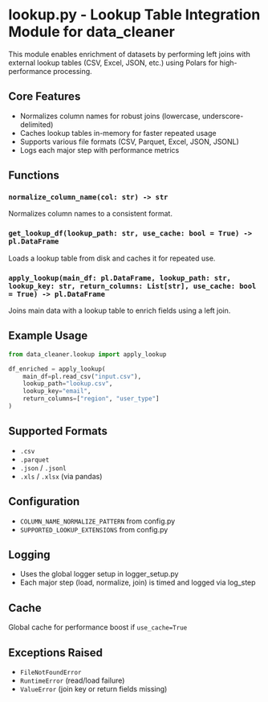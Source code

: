 # lookup.py - Lookup Table Integration Module for data_cleaner

This module enables enrichment of datasets by performing left joins with external lookup tables (CSV, Excel, JSON, etc.) using Polars for high-performance processing.

## Core Features

- Normalizes column names for robust joins (lowercase, underscore-delimited)
- Caches lookup tables in-memory for faster repeated usage
- Supports various file formats (CSV, Parquet, Excel, JSON, JSONL)
- Logs each major step with performance metrics

## Functions

### `normalize_column_name(col: str) -> str`
Normalizes column names to a consistent format.

### `get_lookup_df(lookup_path: str, use_cache: bool = True) -> pl.DataFrame`
Loads a lookup table from disk and caches it for repeated use.

### `apply_lookup(main_df: pl.DataFrame, lookup_path: str, lookup_key: str, return_columns: List[str], use_cache: bool = True) -> pl.DataFrame`
Joins main data with a lookup table to enrich fields using a left join.

## Example Usage

```python
from data_cleaner.lookup import apply_lookup

df_enriched = apply_lookup(
    main_df=pl.read_csv("input.csv"),
    lookup_path="lookup.csv",
    lookup_key="email",
    return_columns=["region", "user_type"]
)
```

## Supported Formats

- `.csv`
- `.parquet`
- `.json` / `.jsonl`
- `.xls` / `.xlsx` (via pandas)

## Configuration

- `COLUMN_NAME_NORMALIZE_PATTERN` from config.py
- `SUPPORTED_LOOKUP_EXTENSIONS` from config.py

## Logging

- Uses the global logger setup in logger_setup.py
- Each major step (load, normalize, join) is timed and logged via log_step

## Cache

Global cache for performance boost if `use_cache=True`

## Exceptions Raised

- `FileNotFoundError`
- `RuntimeError` (read/load failure)
- `ValueError` (join key or return fields missing)